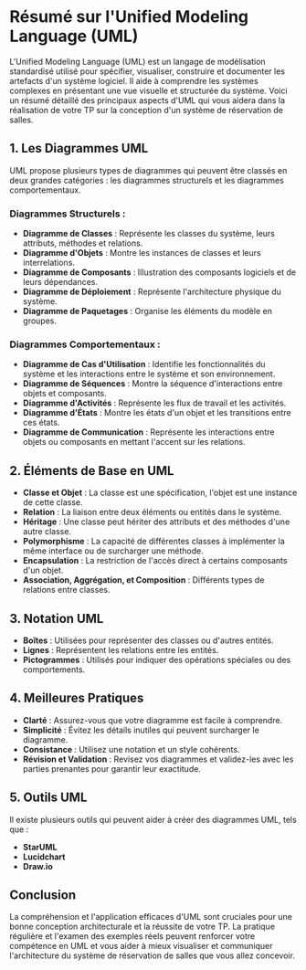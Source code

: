 # Résumé sur l'Unified Modeling Language (UML)

L'Unified Modeling Language (UML) est un langage de modélisation standardisé utilisé pour spécifier, visualiser, construire et documenter les artefacts d'un système logiciel. Il aide à comprendre les systèmes complexes en présentant une vue visuelle et structurée du système. Voici un résumé détaillé des principaux aspects d'UML qui vous aidera dans la réalisation de votre TP sur la conception d'un système de réservation de salles.

## 1. **Les Diagrammes UML**
UML propose plusieurs types de diagrammes qui peuvent être classés en deux grandes catégories : les diagrammes structurels et les diagrammes comportementaux.

### Diagrammes Structurels :
- **Diagramme de Classes** : Représente les classes du système, leurs attributs, méthodes et relations.
- **Diagramme d'Objets** : Montre les instances de classes et leurs interrelations.
- **Diagramme de Composants** : Illustration des composants logiciels et de leurs dépendances.
- **Diagramme de Déploiement** : Représente l'architecture physique du système.
- **Diagramme de Paquetages** : Organise les éléments du modèle en groupes.

### Diagrammes Comportementaux :
- **Diagramme de Cas d'Utilisation** : Identifie les fonctionnalités du système et les interactions entre le système et son environnement.
- **Diagramme de Séquences** : Montre la séquence d'interactions entre objets et composants.
- **Diagramme d'Activités** : Représente les flux de travail et les activités.
- **Diagramme d'États** : Montre les états d'un objet et les transitions entre ces états.
- **Diagramme de Communication** : Représente les interactions entre objets ou composants en mettant l'accent sur les relations.

## 2. **Éléments de Base en UML**
- **Classe et Objet** : La classe est une spécification, l'objet est une instance de cette classe.
- **Relation** : La liaison entre deux éléments ou entités dans le système.
- **Héritage** : Une classe peut hériter des attributs et des méthodes d'une autre classe.
- **Polymorphisme** : La capacité de différentes classes à implémenter la même interface ou de surcharger une méthode.
- **Encapsulation** : La restriction de l'accès direct à certains composants d'un objet.
- **Association, Aggrégation, et Composition** : Différents types de relations entre classes.

## 3. **Notation UML**
- **Boîtes** : Utilisées pour représenter des classes ou d'autres entités.
- **Lignes** : Représentent les relations entre les entités.
- **Pictogrammes** : Utilisés pour indiquer des opérations spéciales ou des comportements.

## 4. **Meilleures Pratiques**
- **Clarté** : Assurez-vous que votre diagramme est facile à comprendre.
- **Simplicité** : Évitez les détails inutiles qui peuvent surcharger le diagramme.
- **Consistance** : Utilisez une notation et un style cohérents.
- **Révision et Validation** : Revisez vos diagrammes et validez-les avec les parties prenantes pour garantir leur exactitude.

## 5. **Outils UML**
Il existe plusieurs outils qui peuvent aider à créer des diagrammes UML, tels que :
- **StarUML**
- **Lucidchart**
- **Draw.io**

## Conclusion
La compréhension et l'application efficaces d'UML sont cruciales pour une bonne conception architecturale et la réussite de votre TP. La pratique régulière et l'examen des exemples réels peuvent renforcer votre compétence en UML et vous aider à mieux visualiser et communiquer l'architecture du système de réservation de salles que vous allez concevoir.